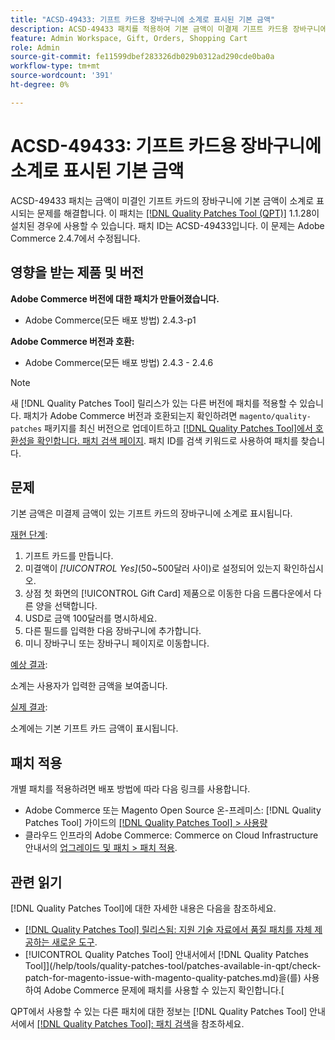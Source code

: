 ```yaml
---
title: "ACSD-49433: 기프트 카드용 장바구니에 소계로 표시된 기본 금액"
description: ACSD-49433 패치를 적용하여 기본 금액이 미결제 기프트 카드용 장바구니에 소계로 표시되는 Adobe Commerce 문제를 해결합니다.
feature: Admin Workspace, Gift, Orders, Shopping Cart
role: Admin
source-git-commit: fe11599dbef283326db029b0312ad290cde0ba0a
workflow-type: tm+mt
source-wordcount: '391'
ht-degree: 0%

---
```


# ACSD-49433: 기프트 카드용 장바구니에 소계로 표시된 기본 금액

ACSD-49433 패치는 금액이 미결인 기프트 카드의 장바구니에 기본 금액이 소계로 표시되는 문제를 해결합니다. 이 패치는 [[!DNL Quality Patches Tool (QPT)]](https://experienceleague.adobe.com/en/docs/commerce-knowledge-base/kb/announcements/commerce-announcements/magento-quality-patches-released-new-tool-to-self-serve-quality-patches) 1.1.28이 설치된 경우에 사용할 수 있습니다. 패치 ID는 ACSD-49433입니다. 이 문제는 Adobe Commerce 2.4.7에서 수정됩니다.

## 영향을 받는 제품 및 버전

**Adobe Commerce 버전에 대한 패치가 만들어졌습니다.**

* Adobe Commerce(모든 배포 방법) 2.4.3-p1

**Adobe Commerce 버전과 호환:**

* Adobe Commerce(모든 배포 방법) 2.4.3 - 2.4.6

>[!NOTE]
>
>새 [!DNL Quality Patches Tool] 릴리스가 있는 다른 버전에 패치를 적용할 수 있습니다. 패치가 Adobe Commerce 버전과 호환되는지 확인하려면 `magento/quality-patches` 패키지를 최신 버전으로 업데이트하고 [[!DNL Quality Patches Tool]에서 호환성을 확인합니다. 패치 검색 페이지](https://experienceleague.adobe.com/tools/commerce-quality-patches/index.html). 패치 ID를 검색 키워드로 사용하여 패치를 찾습니다.

## 문제

기본 금액은 미결제 금액이 있는 기프트 카드의 장바구니에 소계로 표시됩니다.

<u>재현 단계</u>:

1. 기프트 카드를 만듭니다.
1. 미결액이 *[!UICONTROL Yes]*(50~500달러 사이)로 설정되어 있는지 확인하십시오.
1. 상점 첫 화면의 [!UICONTROL Gift Card] 제품으로 이동한 다음 드롭다운에서 다른 양을 선택합니다.
1. USD로 금액 100달러를 명시하세요.
1. 다른 필드를 입력한 다음 장바구니에 추가합니다.
1. 미니 장바구니 또는 장바구니 페이지로 이동합니다.

<u>예상 결과</u>:

소계는 사용자가 입력한 금액을 보여줍니다.

<u>실제 결과</u>:

소계에는 기본 기프트 카드 금액이 표시됩니다.

## 패치 적용

개별 패치를 적용하려면 배포 방법에 따라 다음 링크를 사용합니다.

* Adobe Commerce 또는 Magento Open Source 온-프레미스: [!DNL Quality Patches Tool] 가이드의 [[!DNL Quality Patches Tool] > 사용량](/help/tools/quality-patches-tool/usage.md)
* 클라우드 인프라의 Adobe Commerce: Commerce on Cloud Infrastructure 안내서의 [업그레이드 및 패치 > 패치 적용](https://experienceleague.adobe.com/docs/commerce-cloud-service/user-guide/develop/upgrade/apply-patches.html).

## 관련 읽기

[!DNL Quality Patches Tool]에 대한 자세한 내용은 다음을 참조하세요.

* [[!DNL Quality Patches Tool] 릴리스됨: 지원 기술 자료에서 품질 패치를 자체 제공하는 새로운 도구](https://experienceleague.adobe.com/en/docs/commerce-knowledge-base/kb/announcements/commerce-announcements/magento-quality-patches-released-new-tool-to-self-serve-quality-patches).
* [!UICONTROL Quality Patches Tool] 안내서에서  [!DNL Quality Patches Tool]](/help/tools/quality-patches-tool/patches-available-in-qpt/check-patch-for-magento-issue-with-magento-quality-patches.md)을(를) 사용하여 Adobe Commerce 문제에 패치를 사용할 수 있는지 확인합니다.[


QPT에서 사용할 수 있는 다른 패치에 대한 정보는 [!DNL Quality Patches Tool] 안내서에서 [[!DNL Quality Patches Tool]: 패치 검색](https://experienceleague.adobe.com/tools/commerce-quality-patches/index.html)을 참조하세요.

